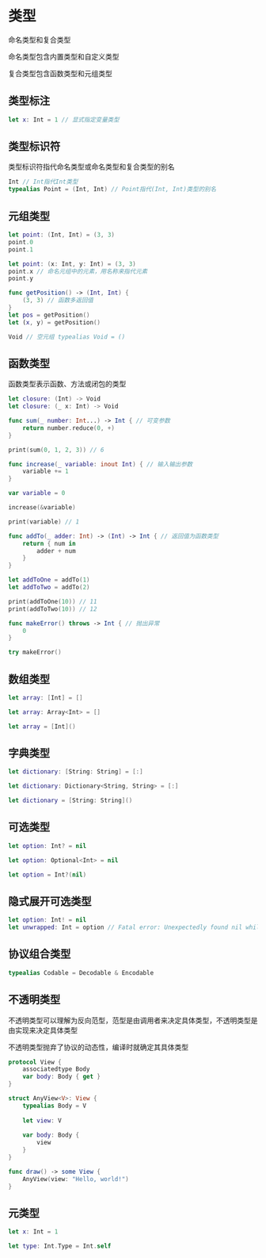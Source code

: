 # 类型

命名类型和复合类型

命名类型包含内置类型和自定义类型

复合类型包含函数类型和元组类型

## 类型标注

```swift
let x: Int = 1 // 显式指定变量类型
```

## 类型标识符

类型标识符指代命名类型或命名类型和复合类型的别名

```swift
Int // Int指代Int类型
typealias Point = (Int, Int) // Point指代(Int, Int)类型的别名
```

## 元组类型

```swift
let point: (Int, Int) = (3, 3)
point.0
point.1

let point: (x: Int, y: Int) = (3, 3)
point.x // 命名元组中的元素，用名称来指代元素
point.y

func getPosition() -> (Int, Int) {
    (3, 3) // 函数多返回值
}
let pos = getPosition()
let (x, y) = getPosition()

Void // 空元组 typealias Void = ()
```

## 函数类型

函数类型表示函数、方法或闭包的类型

```swift
let closure: (Int) -> Void
let closure: (_ x: Int) -> Void
```

```swift
func sum(_ number: Int...) -> Int { // 可变参数
    return number.reduce(0, +)
}

print(sum(0, 1, 2, 3)) // 6
```

```swift
func increase(_ variable: inout Int) { // 输入输出参数
    variable += 1
}

var variable = 0

increase(&variable)

print(variable) // 1
```

```swift
func addTo(_ adder: Int) -> (Int) -> Int { // 返回值为函数类型
    return { num in
        adder + num
    }
}

let addToOne = addTo(1)
let addToTwo = addTo(2)

print(addToOne(10)) // 11
print(addToTwo(10)) // 12
```

```swift
func makeError() throws -> Int { // 抛出异常
    0
}

try makeError()
```

## 数组类型

```swift
let array: [Int] = []

let array: Array<Int> = []

let array = [Int]()
```

## 字典类型

```swift
let dictionary: [String: String] = [:]

let dictionary: Dictionary<String, String> = [:]

let dictionary = [String: String]()
```

## 可选类型

```swift
let option: Int? = nil

let option: Optional<Int> = nil

let option = Int?(nil)
```

## 隐式展开可选类型

```swift
let option: Int! = nil
let unwrapped: Int = option // Fatal error: Unexpectedly found nil while implicitly unwrapping an Optional value
```

## 协议组合类型

```swift
typealias Codable = Decodable & Encodable
```

## 不透明类型

不透明类型可以理解为反向范型，范型是由调用者来决定具体类型，不透明类型是由实现来决定具体类型

不透明类型抛弃了协议的动态性，编译时就确定其具体类型

```swift
protocol View {
    associatedtype Body
    var body: Body { get }
}

struct AnyView<V>: View {
    typealias Body = V
    
    let view: V
    
    var body: Body {
        view
    }
}

func draw() -> some View {
    AnyView(view: "Hello, world!")
}
```

## 元类型

```swift
let x: Int = 1

let type: Int.Type = Int.self
```
